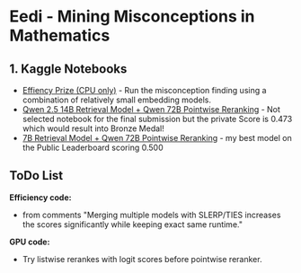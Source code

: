 # Eedi - Mining Misconceptions in Mathematics

## 1. Kaggle Notebooks

- [Effiency Prize (CPU only)](https://www.kaggle.com/code/olehkivernyk/eedi-hybrid-cpu?scriptVersionId=212557482) - Run the misconception finding using a combination of relatively small embedding models.
- [Qwen 2.5 14B Retrieval Model + Qwen 72B Pointwise Reranking](https://www.kaggle.com/code/olehkivernyk/14b-retr-72b-logits?scriptVersionId=212064676) - Not selected notebook for the final submission but the private Score is 0.473 which would result into Bronze Medal!
- [7B Retrieval Model + Qwen 72B Pointwise Reranking](https://www.kaggle.com/code/olehkivernyk/14b-retr-72b-logits?scriptVersionId=212566841) - my best model on the Public Leaderboard scoring 0.500

## ToDo List

 **Efficiency code:**
- from comments "Merging multiple models with SLERP/TIES increases the scores significantly while keeping exact same runtime."

**GPU code:**
- Try listwise rerankes with logit scores before pointwise reranker.